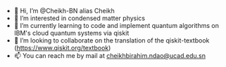 - 👋 Hi, I’m @Cheikh-BN alias Cheikh
- 👀 I’m interested in condensed matter physics
- 🌱 I’m currently learning to code and implement quantum algorithms on IBM's cloud quantum systems via qiskit
- 💞️ I’m looking to collaborate on the translation of the qiskit-textbook (https://www.qiskit.org/textbook)
- 📫 You can reach me by mail at cheikhbirahim.ndao@ucad.edu.sn

<!---
Cheikh-BN/Cheikh-BN is a ✨ special ✨ repository because its `README.md` (this file) appears on your GitHub profile.
You can click the Preview link to take a look at your changes.
--->
